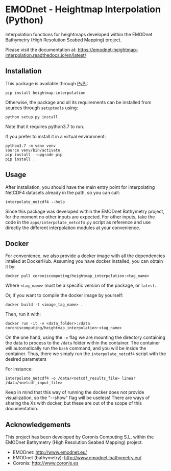 # EMODnet - Heightmap Interpolation (Python)

Interpolation functions for heightmaps developed within the EMODnet Bathymetry (High Resolution Seabed Mapping) project.

Please visit the documentation at: https://emodnet-heightmap-interpolation.readthedocs.io/en/latest/

## Installation

This package is available through [PyPI](https://pypi.org/project/heightmap-interpolation/):

```
pip install heightmap-interpolation
```

Otherwise, the package and all its requirements can be installed from sources through `setuptools` using:

```
python setup.py install 
```

Note that it requires python3.7 to run.

If you prefer to install it in a virtual environment:

```
python3.7 -m venv venv
source venv/bin/activate
pip install --upgrade pip
pip install .
```

## Usage

After installation, you should have the main entry point for interpolating NetCDF4 datasets already in the path, so you can call:

```
interpolate_netcdf4 --help
```

Since this package was developed within the EMODnet Bathymetry project, for the moment no other inputs are expected. For other inputs, take the code in the `apps/interpolate_netcdf4.py` script as reference and use directly the different interpolation modules at your convenience. 

## Docker

For convenience, we also provide a docker image with all the dependencies intalled at DockerHub. Assuming you have docker installed, you can obtain it by:

```
docker pull coroniscomputing/heightmap_interpolation:<tag_name>
```

Where `<tag_name>` must be a specific version of the package, or `latest`.

Or, if you want to compile the docker image by yourself:

```
docker build -t <image_tag_name> .
```

Then, run it with:

```
docker run -it -v <data_folder>:/data coroniscomputing/heightmap_interpolation:<tag_name>
```

On the one hand, using the `-v` flag we are mounting the directory containing the data to process to the `/data` folder within the container. The container will automatically run the `bash` command, and you will be inside the container. Thus, there we simply run the `interpolate_netcdf4` script with the desired parameters

For instance:

```
interpolate_netcdf4 -o /data/<netcdf_results_file> linear /data/<netcdf_input_file>
```  

Keep in mind that this way of running the docker does not provide visualization, so the "--show" flag will be useless! There are ways of sharing the Xs with docker, but these are out of the scope of this documentation.

## Acknowledgements

This project has been developed by Coronis Computing S.L. within the EMODnet Bathymetry (High Resolution Seabed Mapping) project.

* EMODnet: http://www.emodnet.eu/
* EMODnet (bathymetry): http://www.emodnet-bathymetry.eu/
* Coronis: http://www.coronis.es

